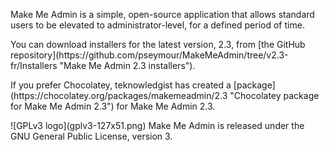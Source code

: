 <p>Make Me Admin is a simple, open-source application that allows standard users to be elevated to administrator-level, for a defined period of time.</p>

<p>You can download installers for the latest version, 2.3, from [the GitHub repository](https://github.com/pseymour/MakeMeAdmin/tree/v2.3-fr/Installers "Make Me Admin 2.3 installers").</p>

<p>If you prefer Chocolatey, teknowledgist has created a [package](https://chocolatey.org/packages/makemeadmin/2.3 "Chocolatey package for Make Me Admin 2.3") for Make Me Admin 2.3.</p>

<p>![GPLv3 logo](gplv3-127x51.png) Make Me Admin is released under the GNU General Public License, version 3.</p>
